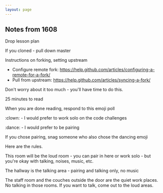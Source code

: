 ```yaml
---
layout: page
---
```


## Notes from 1608

Drop lesson plan

If you cloned - pull down master

Instructions on forking, setting upstream
  - Configure remote fork: https://help.github.com/articles/configuring-a-remote-for-a-fork/
  - Pull from upstream: https://help.github.com/articles/syncing-a-fork/

Don't worry about it too much - you'll have time to do this.

25 minutes to read

When you are done reading, respond to this emoji poll

:clown: - I would prefer to work solo on the code challenges

:dance: - I would prefer to be pairing

If you chose pairing, snag someone who also chose the dancing emoji

Here are the rules.

This room will be the loud room - you can pair in here or work solo - but you're okay with talking, noises, music, etc.

The hallway is the talking area - pairing and talking only, no music

The staff room and the couches outside the door are the quiet work places. No talking in those rooms. If you want to talk, come out to the loud areas.
